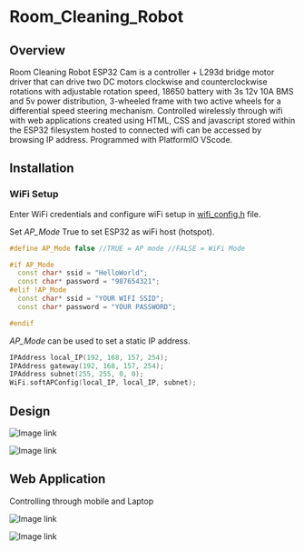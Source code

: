 # Room_Cleaning_Robot

## Overview

Room Cleaning Robot ESP32 Cam is a controller + L293d bridge motor driver that can drive two DC motors clockwise and counterclockwise rotations with adjustable rotation speed, 18650 battery with 3s 12v 10A BMS and 5v power distribution, 3-wheeled frame with two active wheels for a differential speed steering mechanism. Controlled wirelessly through wifi with web applications created using HTML, CSS and javascript stored within the ESP32 filesystem hosted to connected wifi can be accessed by browsing IP address. Programmed with PlatformIO VScode.

## Installation

### WiFi Setup
Enter WiFi credentials and configure wiFi setup in [wifi_config.h](https://github.com/kaushikbaidya09/Room_Cleaning_Robot/blob/main/src/wifi_config.h) file.

Set _AP_Mode_ True to set ESP32 as wiFi host (hotspot).

```C++
#define AP_Mode false //TRUE = AP mode //FALSE = WiFi Mode

#if AP_Mode
  const char* ssid = "HelloWorld";
  const char* password = "987654321";
#elif !AP_Mode
  const char* ssid = "YOUR WIFI SSID";
  const char* password = "YOUR PASSWORD";

#endif
```

_AP_Mode_ can be used to set a static IP address. 
```C++
IPAddress local_IP(192, 168, 157, 254);
IPAddress gateway(192, 168, 157, 254);
IPAddress subnet(255, 255, 0, 0);
WiFi.softAPConfig(local_IP, local_IP, subnet);
```

## Design

![Image link](https://github.com/kaushikbaidya09/Room_Cleaning_Robot/blob/main/Pics/image1.jpg?raw=true) 

![Image link](https://github.com/kaushikbaidya09/Room_Cleaning_Robot/blob/main/Pics/image2.jpg?raw=true)

## Web Application
Controlling through mobile and Laptop

![Image link](https://github.com/kaushikbaidya09/Room_Cleaning_Robot/blob/main/Pics/SC1.jpg?raw=true)

![Image link](https://github.com/kaushikbaidya09/Room_Cleaning_Robot/blob/main/Pics/SC2.jpg?raw=true)

